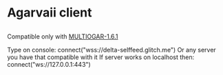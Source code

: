 # Agarvaii client


## 

Compatible only with [MULTIOGAR-1.6.1](https://github.com/Adil950/MULTIOGAR-1.6.1)

Type on console:
connect("wss://delta-selffeed.glitch.me")
Or any server you have that compatible with it
If server works on localhost then:
connect("ws://127.0.0.1:443")
